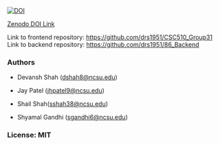 [![DOI](https://zenodo.org/badge/DOI/10.5281/zenodo.10023690.svg)](https://doi.org/10.5281/zenodo.10023690)

<a href="https://doi.org/10.5281/zenodo.10023690">Zenodo DOI Link</a>

Link to frontend repository: https://github.com/drs1951/CSC510_Group31 \
Link to backend repository: https://github.com/drs1951/86_Backend

### Authors

 - Devansh Shah (dshah8@ncsu.edu)

 - Jay Patel (jhpatel9@ncsu.edu)

 - Shail Shah(sshah38@ncsu.edu)

 - Shyamal Gandhi (sgandhi6@ncsu.edu)


### License: MIT
